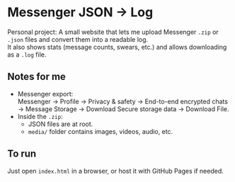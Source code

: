 # Messenger JSON → Log

Personal project: A small website that lets me upload Messenger `.zip` or `.json` files and convert them into a readable log.  
It also shows stats (message counts, swears, etc.) and allows downloading as a `.log` file.

## Notes for me
- Messenger export:  
  Messenger → Profile → Privacy & safety → End-to-end encrypted chats → Message Storage → Download Secure storage data → Download File.
- Inside the `.zip`:  
  - JSON files are at root.  
  - `media/` folder contains images, videos, audio, etc.  

## To run
Just open `index.html` in a browser, or host it with GitHub Pages if needed.

